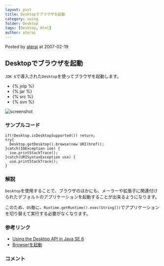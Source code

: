 ```yaml
---
layout: post
title: Desktopでブラウザを起動
category: swing
folder: Desktop
tags: [Desktop, Html]
author: aterai
---
```


Posted by [aterai](http://terai.xrea.jp/aterai.html) at 2007-02-19

## Desktopでブラウザを起動
`JDK 6`で導入された`Desktop`を使ってブラウザを起動します。

- {% jnlp %}
- {% jar %}
- {% src %}
- {% svn %}

<!-- dummy comment line for breaking list -->

![screenshot](https://lh5.googleusercontent.com/_9Z4BYR88imo/TQTKu9HhvrI/AAAAAAAAAWc/iMheiQnF4hQ/s800/Desktop.png)

### サンプルコード
<pre class="prettyprint"><code>if(!Desktop.isDesktopSupported()) return;
try{
  Desktop.getDesktop().browse(new URI(href));
}catch(IOException ioe) {
  ioe.printStackTrace();
}catch(URISyntaxException use) {
  use.printStackTrace();
}
</code></pre>

### 解説
`Desktop`を使用することで、ブラウザのほかにも、メーラーや拡張子に関連付けられたデフォルトのアプリケーションを起動することが出来るようになります。

このため、`OS`毎に、`Runtime.getRuntime().exec(String[])`でアプリケーションを切り替えて実行する必要がなくなります。

### 参考リンク
- [Using the Desktop API in Java SE 6](http://java.sun.com/developer/technicalArticles/J2SE/Desktop/javase6/desktop_api/)
- [Browserを起動](http://terai.xrea.jp/Swing/BrowserLauncher.html)

<!-- dummy comment line for breaking list -->

### コメント

